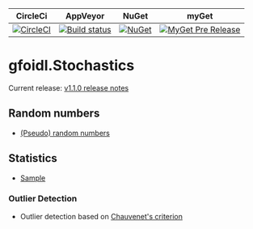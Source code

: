 | CircleCi | AppVeyor | NuGet | myGet |  
| -- | -- | -- | -- |  
| [![CircleCI](https://circleci.com/gh/gfoidl/Stochastics/tree/master.svg?style=svg)](https://circleci.com/gh/gfoidl/Stochastics/tree/master) | [![Build status](https://ci.appveyor.com/api/projects/status/a0r3j3rygrwg4nx4/branch/master?svg=true)](https://ci.appveyor.com/project/GntherFoidl/stochastics/branch/master) | [![NuGet](https://img.shields.io/nuget/v/gfoidl.Stochastics.svg?style=flat-square)](https://www.nuget.org/packages/gfoidl.Stochastics/) | [![MyGet Pre Release](https://img.shields.io/myget/gfoidl/vpre/gfoidl.Stochastics.svg?style=flat-square)](https://www.myget.org/feed/gfoidl/package/nuget/gfoidl.Stochastics) |   

# gfoidl.Stochastics

Current release: [v1.1.0 release notes](doc/release-notes/v1.1.0.md)

## Random numbers

* [(Pseudo) random numbers](doc/RandomNumberGenerator.md)

## Statistics

* [Sample](doc/Statistics/Sample.md)  

### Outlier Detection

* Outlier detection based on [Chauvenet's criterion](doc/Statistics/OutlierDetection/ChauvenetOutlierDetection.md)
